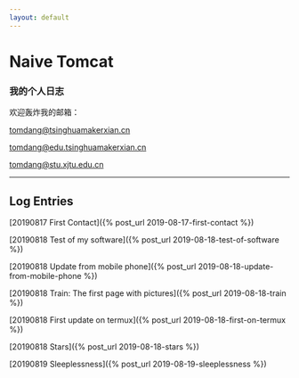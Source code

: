 ```yaml
---
layout: default
---
```



# Naive Tomcat
### 我的个人日志

欢迎轰炸我的邮箱：

tomdang@tsinghuamakerxian.cn

tomdang@edu.tsinghuamakerxian.cn

tomdang@stu.xjtu.edu.cn


   * * *

## Log Entries

[20190817 First Contact]({% post_url 2019-08-17-first-contact %})

[20190818 Test of my software]({% post_url 2019-08-18-test-of-software %})

[20190818 Update from mobile phone]({% post_url 2019-08-18-update-from-mobile-phone %})

[20190818 Train: The first page with pictures]({% post_url 2019-08-18-train %}) 

[20190818 First update on termux]({% post_url 2019-08-18-first-on-termux %}) 

[20190818 Stars]({% post_url 2019-08-18-stars %}) 

[20190819 Sleeplessness]({% post_url 2019-08-19-sleeplessness %})
